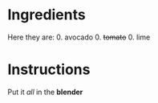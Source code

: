 # Ingredients
Here they are:
0. avocado
0. ~~tomato~~
0. lime

# Instructions

Put it *all* in the **blender**

